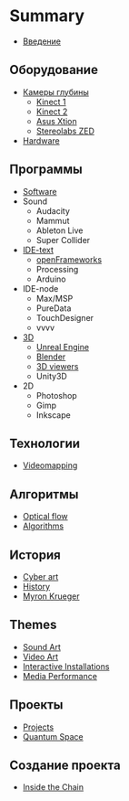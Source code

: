 # Summary

* [Введение](README.md)

## Оборудование

* [Камеры глубины](hardware/depth-cameras.md)
  * [Kinect 1](hardware/depth-cameras/kinect-1.md)
  * [Kinect 2](hardware/depth-cameras/kinect-ii.md)
  * [Asus Xtion](hardware/depth-cameras/asus-xtion.md)
  * [Stereolabs ZED](hardware/depth-cameras/stereolabs-zed.md)
* [Hardware](hardware/hardware.md)

## Программы

* [Software](software/software.md)
* Sound
  * Audacity
  * Mammut
  * Ableton Live
  * Super Collider
* [IDE-text](software/ide.md)
  * [openFrameworks](software/ide/openframeworks.md)
  * Processing
  * Arduino
* IDE-node
  * Max/MSP
  * PureData
  * TouchDesigner
  * vvvv
* [3D](software/3d.md)
  * [Unreal Engine](software/3d/unreal-engine.md)
  * [Blender](software/3d/blender.md)
  * [3D viewers](software/3d/3d-viewers.md)
  * Unity3D
* 2D
  * Photoshop
  * Gimp
  * Inkscape

## Технологии

* [Videomapping](technologies/videomapping.md)

## Алгоритмы

* [Optical flow](algorithms/optical-flow.md)
* [Algorithms](algorithms/algorithms.md)

## История

* [Cyber art](history/cyber-art.md)
* [History](history/history.md)
* [Myron Krueger](history/myron-krueger.md)

## Themes

* [Sound Art](themes/sound-art.md)
* [Video Art](themes/video-art.md)
* [Interactive Installations](themes/interactive-installation.md)
* [Media Performance](themes/media-performance.md)

## Проекты

* [Projects](projects/projects.md)
* [Quantum Space](projects/quantum-space.md)

## Создание проекта

* [Inside the Chain](creating-project/inside-the-chain.md)

